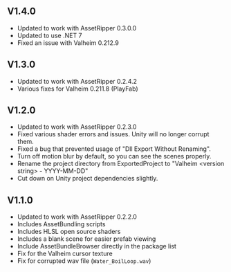 ## V1.4.0
* Updated to work with AssetRipper 0.3.0.0
* Updated to use .NET 7
* Fixed an issue with Valheim 0.212.9

## V1.3.0
* Updated to work with AssetRipper 0.2.4.2
* Various fixes for Valheim 0.211.8 (PlayFab)

## V1.2.0
* Updated to work with AssetRipper 0.2.3.0
* Fixed various shader errors and issues. Unity will no longer corrupt them.
* Fixed a bug that prevented usage of "Dll Export Without Renaming".
* Turn off motion blur by default, so you can see the scenes properly.
* Rename the project directory from ExportedProject to "Valheim \<version string\> - YYYY-MM-DD"
* Cut down on Unity project dependencies slightly.

## V1.1.0
* Updated to work with AssetRipper 0.2.2.0
* Includes AssetBundling scripts
* Includes HLSL open source shaders
* Includes a blank scene for easier prefab viewing
* Include AssetBundleBrowser directly in the package list
* Fix for the Valheim cursor texture
* Fix for corrupted wav file (`Water_BoilLoop.wav`)
